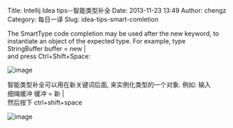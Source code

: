 Title: Intellij Idea tips--智能类型补全
Date: 2013-11-23 13:49
Author: chengz
Category: 每日一译
Slug: idea-tips-smart-comletion

The SmartType code completion may be used after the new keyword, to
instantiate an object of the expected type. For example, type  
StringBuffer buffer = new |  
and press Ctrl+Shift+Space:

![image](http://e.hiphotos.bdimg.com/album/s%3D550%3Bq%3D90%3Bc%3Dxiangce%2C100%2C100/sign=15e617045b82b2b7a39f39c10196bad2/ac345982b2b7d0a2b8568b9dc9ef76094b369a17.jpg?referer=204c4a2f38292df5ced49925e60d&x=.jpg)

智能类型补全可以用在新关键词后面, 来实例化类型的一个对象. 例如: 输入  
细绳缓冲 缓冲 = 新 |  
然后按下 ctrl+shift+space

![image](http://e.hiphotos.bdimg.com/album/s%3D550%3Bq%3D90%3Bc%3Dxiangce%2C100%2C100/sign=15e617045b82b2b7a39f39c10196bad2/ac345982b2b7d0a2b8568b9dc9ef76094b369a17.jpg?referer=204c4a2f38292df5ced49925e60d&x=.jpg)
